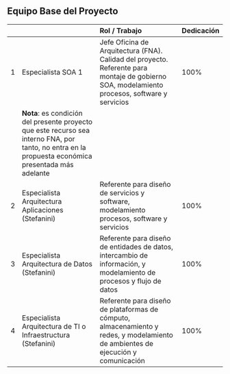 ## Equipo Base del Proyecto
|   |                                                                                            | Rol / Trabajo                                                                                    | Dedicación |
|---|:-------------------------------------------------------------------------------------------|:-------------------------------------------------------------------------------------------|:-----------|
| 1 | Especialista SOA 1                                                                         | Jefe Oficina de Arquitectura (FNA). Calidad del proyecto. Referente para montaje de gobierno SOA, modelamiento procesos, software y servicios  | 100%       |
|   | **Nota**: es condición del presente proyecto que este recurso sea interno FNA, por tanto, no entra en la propuesta económica presentada más adelante|                                   |            |
| 2 | Especialista Arquitectura Aplicaciones (Stefanini)              | Referente para diseño de servicios y software, modelamiento procesos, software y servicios                            | 100%       |
| 3 | Especialista Arquitectura de Datos (Stefanini)                  | Referente para diseño de entidades de datos, intercambio de información, y modelamiento de procesos y flujo de datos  | 100%       |
| 4 | Especialista Arquitectura de TI o Infraestructura (Stefanini)   | Referente para diseño de plataformas de cómputo, almacenamiento y redes, y modelamiento de ambientes de ejecución y comunicación   | 100%       |

<br>

